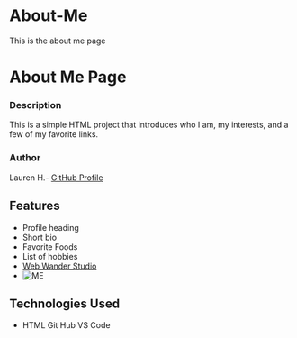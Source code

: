 # About-Me
This is the about me page
# About Me Page

### Description
This is a simple HTML project that introduces who I am, my interests, and a few of my favorite links.

### Author
Lauren H.- [GitHub Profile](https://github.com/LaurennHaliburton)

## Features
- Profile heading
- Short bio
- Favorite Foods
- List of hobbies
- [Web Wander Studio](www.webwanderstudio.com)
- ![ME](DSC_3623.JPG)

## Technologies Used
- HTML
Git Hub
VS Code